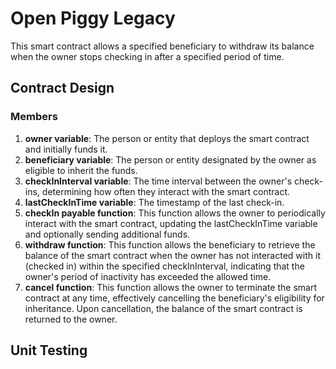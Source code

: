 # Open Piggy Legacy

This smart contract allows a specified beneficiary to withdraw its balance when the owner stops checking in after a specified period of time.

## Contract Design

### Members

1. **owner variable**: The person or entity that deploys the smart contract and initially funds it.
2. **beneficiary variable**: The person or entity designated by the owner as eligible to inherit the funds.
3. **checkInInterval variable**: The time interval between the owner's check-ins, determining how often they interact with the smart contract.
4. **lastCheckInTime variable**: The timestamp of the last check-in.
5. **checkIn payable function**: This function allows the owner to periodically interact with the smart contract, updating the lastCheckInTime variable and optionally sending additional funds.
6. **withdraw function**: This function allows the beneficiary to retrieve the balance of the smart contract when the owner has not interacted with it (checked in) within the specified checkInInterval, indicating that the owner's period of inactivity has exceeded the allowed time.
7. **cancel function**: This function allows the owner to terminate the smart contract at any time, effectively cancelling the beneficiary's eligibility for inheritance. Upon cancellation, the balance of the smart contract is returned to the owner.

## Unit Testing
